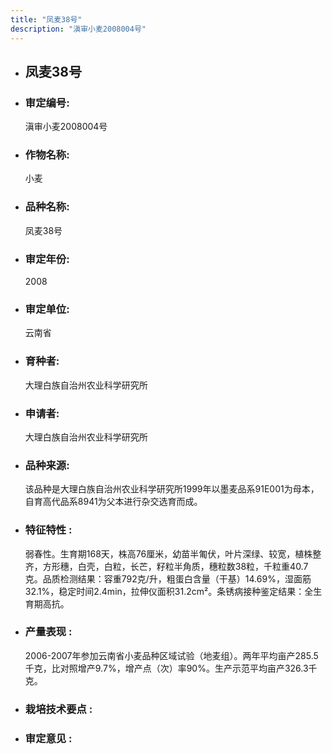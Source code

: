 ```yaml
---
title: "凤麦38号"
description: "滇审小麦2008004号"
---
```

* ## 凤麦38号
* ###  审定编号:  
   滇审小麦2008004号

*  ### 作物名称:  
   小麦

*   ###  品种名称: 
    凤麦38号

*   ### 审定年份: 
    2008

*   ### 审定单位:  
    云南省

*   ### 育种者:  
    大理白族自治州农业科学研究所

*   ### 申请者:  
    大理白族自治州农业科学研究所

*   ### 品种来源:  
    该品种是大理白族自治州农业科学研究所1999年以墨麦品系91E001为母本，自育高代品系8941为父本进行杂交选育而成。

*   ### 特征特性 : 
    弱春性。生育期168天，株高76厘米，幼苗半匍伏，叶片深绿、较宽，植株整齐，方形穗，白壳，白粒，长芒，籽粒半角质，穗粒数38粒，千粒重40.7克。品质检测结果：容重792克/升，粗蛋白含量（干基）14.69%，湿面筋32.1%，稳定时间2.4min，拉伸仪面积31.2cm²。条锈病接种鉴定结果：全生育期高抗。

*   ### 产量表现 : 
    2006-2007年参加云南省小麦品种区域试验（地麦组）。两年平均亩产285.5千克，比对照增产9.7%，增产点（次）率90%。生产示范平均亩产326.3千克。

*   ### 栽培技术要点 : 
    

*   ### 审定意见 : 
    
